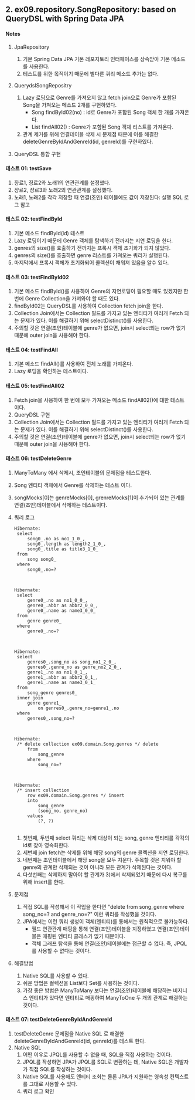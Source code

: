 ## 2. ex09.repository.SongRepository: based on QueryDSL with Spring Data JPA

#### Notes

1. JpaRepository
    1) 기본 Spring Data JPA 기본 레포지토리 인터페이스를 상속받아 기본 메소드를 사용한다.
    2) 테스트를 위한 목적이기 때문에 별다른 쿼리 메소드 추가는 없다.

2. QuerydslSongRepositry
    1) Lazy 로딩으로 Genre를 가져오지 않고 fetch join으로 Genre가 포함된 Song을 가져오는 메소드 2개를 구현하였다.
        - Song findById02(no) : id로 Genre가 포함된 Song 객체 한 개를 가져온다.
        - List<Song> findAll02() : Genre가 포함된 Song 객체 리스트를 가져온다.
    2) 관계 제거를 위해 연결테이블 삭제 시 문제점 때문에 이를 해결한 deleteGenreByIdAndGenreId(id, genreId)를 구현하였다. 

3. QueryDSL 통합 구현

#### 테스트 01: testSave

1. 쟝르1, 쟝르2와 노래1의 연관관계를 설정했다.
2. 쟝르2, 쟝르3와 노래2의 연관관계를 설정했다.
3. 노래1, 노래2를 각각 저장할 때 연결(조인) 테이블에도 값이 저장된다: 실행 SQL 로그 참고

#### 테스트 02: testFindById

1. 기본 메소드 findById(id) 테스트
2. Lazy 로딩이기 때문에 Genre 객체를 탐색하기 전까지는 지연 로딩을 한다.
3. genres의 size()를 호출하기 전까지는 프록시 객체 초기화가 되지 않았다.
4. genres의 size()를 호출하면 genre 리스트를 가져오는 쿼리가 실행된다.
5. 마지막에서 프록시 객체가 초기화되어 콜렉션이 채워져 있음을 알수 있다.

#### 테스트 03: testFindById02

1. 기본 메소드 findById()를 사용하여 Genre의 지연로딩이 필요할 때도 있겠지만 한 번에 Genre Collection을 가져와야 할 때도 있다.
2. findById02는 QueryDSL를 사용하여 Collection fetch join을 한다.
3. Collection Join에서는 Collection 필드를 가지고 있는 엔티티가 여러개 Fetch 되는 문제가 있다. 이를 해결하기 위해 selectDistinct()를 사용한다.
4. 주의할 것은 연결(조인)테이블에 genre가 없으면, join시 select되는 row가 없기 때문에 outer join을 사용해야 한다.

#### 테스트 04: testFindAll

1. 기본 메소드 findAll()를 사용하여 전체 노래를 가져온다.
2. Lazy 로딩을 확인하는 테스트이다.

#### 테스트 05: testFindAll02

1. Fetch join을 사용하여 한 번에 모두 가져오는 메소드 findAll02()에 대한 테스트 이다.
2. QueryDSL 구현
3. Collection Join에서는 Collection 필드를 가지고 있는 엔티티가 여러개 Fetch 되는 문제가 있다. 이를 해결하기 위해 selectDistinct()를 사용한다.
4. 주의할 것은 연결(조인)테이블에 genre가 없으면, join시 select되는 row가 없기 때문에 outer join을 사용해야 한다.

#### 테스트 06: testDeleteGenre

1. ManyToMany 에서 삭제시, 조인테이블의 문제점을 테스트한다.
2. Song 엔티티 객체에서 Genre를 삭제하는 테스트 이다.
3. songMocks[0]는 genreMocks[0], grenreMocks[1]이 추가되어 있는 관계를 연결(조인)테이블에서 삭제하는 테스트이다.
4. 쿼리 로그

   ```
   Hibernate: 
    select
        song0_.no as no1_1_0_,
        song0_.length as length2_1_0_,
        song0_.title as title3_1_0_ 
    from
        song song0_ 
    where
        song0_.no=?
   
   
   
   Hibernate: 
    select
        genre0_.no as no1_0_0_,
        genre0_.abbr as abbr2_0_0_,
        genre0_.name as name3_0_0_ 
    from
        genre genre0_ 
    where
        genre0_.no=?
   
   
   
   Hibernate: 
    select
        genres0_.song_no as song_no1_2_0_,
        genres0_.genre_no as genre_no2_2_0_,
        genre1_.no as no1_0_1_,
        genre1_.abbr as abbr2_0_1_,
        genre1_.name as name3_0_1_ 
    from
        song_genre genres0_ 
    inner join
        genre genre1_ 
            on genres0_.genre_no=genre1_.no 
    where
        genres0_.song_no=?
   
   
   
   Hibernate: 
    /* delete collection ex09.domain.Song.genres */ delete 
        from
            song_genre 
        where
            song_no=?
   
   
   
   Hibernate: 
    /* insert collection
        row ex09.domain.Song.genres */ insert 
        into
            song_genre
            (song_no, genre_no) 
        values
            (?, ?)
     
   ```    

    1) 첫번째, 두번째 select 쿼리는 삭제 대상이 되는 song, genre 엔티티를 각각의 id로 찾아 영속화한다.
    2) 세번째 join fetch는 삭제를 위해 해당 song의 genre 콜렉션을 지연 로딩한다.
    3) 네번째는 조인테이블에서 해당 song을 모두 지운다. 주목할 것은 지워야 할 genre의 관계만 삭제되는 것이 아니라 모든 관계가 삭제된다는 것이다.
    4) 다섯번째는 삭제하지 말아야 할 관계가 3)에서 삭제되었기 때문에 다시 복구를 위해 insert를 한다.

5. 문제점
    1) 직접 SQL를 작성해서 이 작업을 한다면 "delete from song_genre where song_no=? and genre_no=?" 이런 쿼리를 작성했을 것이다.
    2) JPA에서는 이런 쿼리 생성이 객체(엔티티)를 통해서는 원칙적으로 불가능하다.
        - 필드 연관관계 매핑을 통해 연결(조인)테이블을 지정하였고 연결(조인)테이블은 매핑된 엔티티 클래스가 없기 때문이다.
        - 객체 그래프 탐색을 통해 연결(조인)테이블에는 접근할 수 없다. 즉, JPQL를 사용할 수 없다는 것이다.

6. 해결방법
    1) Native SQL를 사용할 수 있다.
    2) 쉬운 방법은 컬렉션을 List보다 Set를 사용하는 것이다.
    3) 가장 좋은 방법은 ManyToMany 보다는 연결(조인)테이블에 해당하는 비지니스 엔티티가 있다면 엔티티로 매핑하여 ManyToOne 두 개의 관계로 해결하는 것이다.

#### 테스트 07: testDeleteGenreByIdAndGenreId

1. testDeleteGenre 문제점을 Native SQL 로 해결한 deleteGenreByIdAndGenreId(id, genreId)를 테스트 한다.
2. Native SQL
    1) 어떤 이유로 JPQL를 사용할 수 없을 때, SQL을 직접 사용하는 것이다.
    2) JPQL를 작성하면 JPA가 JPQL를 SQL로 변환하는 데, Native SQL은 개발자가 직접 SQL를 작성하는 것이다.
    3) Native SQL를 사용해도 엔티티 조회는 물론 JPA가 지원하는 영속성 컨텍스트를 그대로 사용할 수 있다.
    4) 쿼리 로그 확인